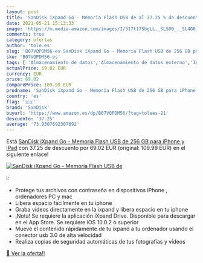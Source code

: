 ```yaml
---
layout: post
title: 'SanDisk iXpand Go - Memoria Flash USB de al 37.25 % de descuento'
date: 2021-05-21 15:13:33
image: 'https://m.media-amazon.com/images/I/317t17SbgLL._SL500_._SL400_.jpg'
comments: true
category: ofertas
author: 'tole.es'
slug: 'B07VQPDM56-es SanDisk iXpand Go - Memoria Flash USB de 256 GB para...'
sku: 'B07VQPDM56-es'
tags: [ 'Almacenamiento de datos','Almacenamiento de datos externo','Informática','Memorias USB','ipad','iphone','sandisk', ]
actualPrice: 69.02 EUR
currency: EUR
price: 69.02
comparePrice: 109.99 EUR
prodname: 'SanDisk iXpand Go - Memoria Flash USB de 256 GB para iPhone y iPad'
country: 'es'
flag: '🇪🇸'
brand: 'SanDisk'
buyurl: 'https://www.amazon.es/dp/B07VQPDM56/?tag=tolees-21'
descuento: '37.25'
average: '73.9307692307692'
---
```


Está [SanDisk iXpand Go - Memoria Flash USB de 256 GB para iPhone y iPad](https://www.amazon.es/dp/B07VQPDM56/?tag=tolees-21) con 37.25 de descuento por 69.02 EUR (original: 109.99 EUR) en el siguiente enlace!

[![SanDisk iXpand Go - Memoria Flash USB de](https://m.media-amazon.com/images/I/317t17SbgLL._SL500_._SL400_.jpg)](https://www.amazon.es/dp/B07VQPDM56/?tag=tolees-21)

ℹ️:

- Protege tus archivos con contraseña en dispositivos iPhone , ordenadores PC y mac
- Libera espacio fácilmente en tu iphone
- Graba vídeos directamente en la ixpand y libera espacio en tu iphone
- ¡Nota! Se requiere la aplicación iXpand Drive. Disponible para descargar en el App Store. Se requiere iOS 10.0.2 o superior
- Mueve el contenido rápidamente de tu ixpand a tu ordenador usando el conector usb 3.0 de alta velocidad
- Realiza copias de seguridad automáticas de tus fotografías y vídeos

[🛒 Ver la oferta!!](https://www.amazon.es/dp/B07VQPDM56/?tag=tolees-21)

